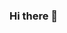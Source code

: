 ### Hi there 👋

<!--
**FusionSid/FusionSid** is a ✨ _special_ ✨ repository because its `README.md` (this file) appears on your GitHub profile.

Here are some ideas to get you started:

- 🔭 I’m currently working on ... Python stuff lol
- 🌱 I’m currently learning ... Python 
- 👯 I’m looking to collaborate on ... 
- 🤔 I’m looking for help with ... 
- 💬 Ask me about ... Idk
- 📫 How to reach me: ... siddheshadsv@icloud.com or 022 580 9731
- 😄 Pronouns: ...
- ⚡ Fun fact: ... I am dumb and i like rickrolling people
-->
